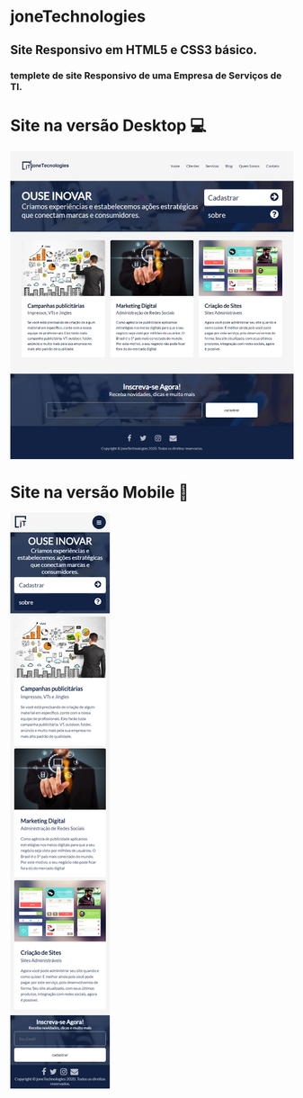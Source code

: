 # joneTechnologies
## Site Responsivo em HTML5 e CSS3 básico.
### templete de site Responsivo de uma Empresa de Serviços de TI.
# Site na versão Desktop :computer:
![joneShop](https://github.com/JoneBulande/joneTechnologies/blob/master/img/d1.png)
# Site na versão Mobile :iphone:
![joneShop](https://github.com/JoneBulande/joneTechnologies/blob/master/img/d2.png)
